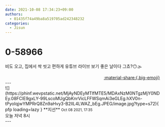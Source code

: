 ```yaml
---
date: 2021-10-08 17:34:23+09:00
authors:
  - 01435f74a49ba8a519705ad242348232
categories:
  - Jisun
---
```


# 0-58966

<div class="post-container" markdown="1">
<div class="content-container md-sidebar__scrollwrap" markdown="1">

비도 오고, 집에서 싹 씻고 편하게 유튜브 라이브 보기 좋은 날이다 그쵸?😶🌫️

</div>
</div>

<div style="text-align: right;" markdown="1">
<a href="https://weverse.io/fromis9/artist/0-58966" style="text-align: right;">:material-share:{.big-emoji}</a>
</div>
---

<div class="comments-container md-sidebar__scrollwrap" markdown="1">
<div class="comment" markdown="1">
<div class='id-container' markdown="1">
![](https://phinf.wevpstatic.net/MjAyNDEyMTlfMTE5/MDAxNzM0NTgzMjY0NDEy.08FClE9gxLY-99LscoMUgQbKnrVicLFFWSqmAi3eGLEg.hXV0n-tPyoIqjwYMPRrQ8Zn9aHvy3-B2llL4LWAZ_bEg.JPEG/image.jpg?type=s72){ pfp loading=lazy }
**<span class="artist">지선</span>** <small>Oct 08 2021, 17:35</small><br>
</div>
<div class='comment-body' markdown="1">
오늘 저녁 8시
</div>
</div>
</div>
---
